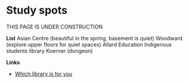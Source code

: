 # Study spots

THIS PAGE IS UNDER CONSTRUCTION

**List**
Asian Centre (beautiful in the spring, basement is quiet)
Woodward (explore upper floors for quiet spaces)
Allard
Education
Indigenous students library
Koerner (dungeon)

**Links**
- [Which library is for you](https://students.ubc.ca/ubclife/which-ubc-library-you)